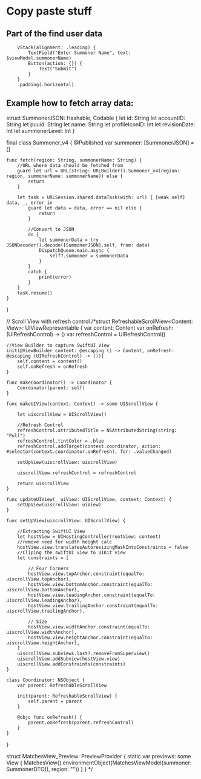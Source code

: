 #  Copy paste stuff
Part of the find user data
--------------------------------

        VStack(alignment: .leading) {
            TextField("Enter Summoner Name", text: $viewModel.summonerName)
            Button(action: {}) {
                Text("Submit")
            }
        }
        .padding(.horizontal)
        
Example how to fetch array data: 
--------------------------------
struct SummonerJSON: Hashable, Codable {
    let id: String
    let accountID: String
    let puuid: String
    let name: String
    let profileIconID: Int
    let revisionDate: Int
    let summonerLevel: Int
}

final class Summoner_v4 {
    @Published var summoner: [SummonerJSON] = []
    
    func fetch(region: String, summonerName: String) {
        //URL where data should be fetched from
        guard let url = URL(string: URLBuilder().Summoner_v4(region: region, summonerName: summonerName)) else {
            return
        }
        
        let task = URLSession.shared.dataTask(with: url) { [weak self] data, _, error in
            guard let data = data, error == nil else {
                return
            }
            
            //Convert to JSON
            do {
                let summonerData = try JSONDecoder().decode([SummonerJSON].self, from: data)
                DispatchQueue.main.async {
                    self?.summoner = summonerData
                }
            }
            catch {
                print(error)
            }
        }
        task.resume()
    }
}

// Scroll View with refresh control
/*struct RefreshableScrollView<Content: View>: UIViewRepresentable {
    var content: Content
    var onRefresh: (UIRefreshControl) -> ()
    var refreshControl = UIRefreshControl()
    
    //View Builder to capture SwiftUI View
    init(@ViewBuilder content: @escaping () -> Content, onRefresh: @escaping (UIRefreshControl) -> ()){
        self.content = content()
        self.onRefresh = onRefresh
    }
    
    func makeCoordinator() -> Coordinator {
        Coordinator(parent: self)
    }
    
    func makeUIView(context: Context) -> some UIScrollView {
        
        let uiscrollView = UIScrollView()
        
        //Refresh Control
        refreshControl.attributedTitle = NSAttributedString(string: "Pull")
        refreshControl.tintColor = .blue
        refreshControl.addTarget(context.coordinator, action: #selector(context.coordinator.onRefresh), for: .valueChanged)
        
        setUpView(uiscrollView: uiscrollView)
        
        uiscrollView.refreshControl = refreshControl
        
        return uiscrollView
    }
    
    func updateUIView(_ uiView: UIScrollView, context: Context) {
        setUpView(uiscrollView: uiView)
    }
    
    func setUpView(uiscrollView: UIScrollView) {
        
        //Extracting SwiftUI View
        let hostView = UIHostingController(rootView: content)
        //remove need for width height calc
        hostView.view.translatesAutoresizingMaskIntoConstraints = false
        //Cliping the swiftUI view to UIKit view
        let constraints = [
            
            // Four Corners
            hostView.view.topAnchor.constraint(equalTo: uiscrollView.topAnchor),
            hostView.view.bottomAnchor.constraint(equalTo: uiscrollView.bottomAnchor),
            hostView.view.leadingAnchor.constraint(equalTo: uiscrollView.leadingAnchor),
            hostView.view.trailingAnchor.constraint(equalTo: uiscrollView.trailingAnchor),
            
            // Size
            hostView.view.widthAnchor.constraint(equalTo: uiscrollView.widthAnchor),
            hostView.view.heightAnchor.constraint(equalTo: uiscrollView.heightAnchor),
        ]
        uiscrollView.subviews.last?.removeFromSuperview()
        uiscrollView.addSubview(hostView.view)
        uiscrollView.addConstraints(constraints)
    }
    
    class Coordinator: NSObject {
        var parent: RefreshableScrollView
        
        init(parent: RefreshableScrollView) {
            self.parent = parent
        }
        
        @objc func onRefresh() {
            parent.onRefresh(parent.refreshControl)
        }
    }
}

struct MatchesView_Preview: PreviewProvider {
    static var previews: some View {
        MatchesView().environmentObject(MatchesViewModel(summoner: SummonerDTO(), region: ""))
    }
}
*/


